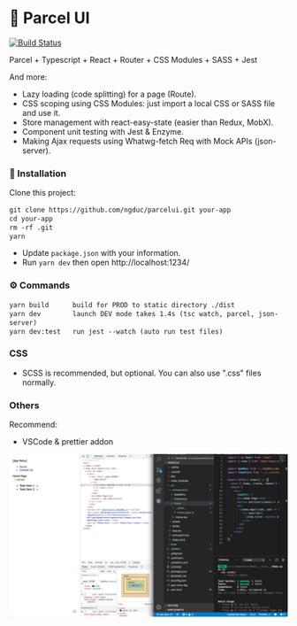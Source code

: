 # 🚀 Parcel UI

[![Build Status](https://travis-ci.org/ngduc/parcelui.svg?branch=master)](https://travis-ci.org/ngduc/parcelui)

Parcel + Typescript + React + Router + CSS Modules + SASS + Jest

And more:

- Lazy loading (code splitting) for a page (Route).
- CSS scoping using CSS Modules: just import a local CSS or SASS file and use it.
- Store management with react-easy-state (easier than Redux, MobX).
- Component unit testing with Jest & Enzyme.
- Making Ajax requests using Whatwg-fetch Req with Mock APIs (json-server).

### 🔧 Installation

Clone this project:

```
git clone https://github.com/ngduc/parcelui.git your-app
cd your-app
rm -rf .git
yarn
```

- Update `package.json` with your information.
- Run `yarn dev` then open http://localhost:1234/

### ⚙️ Commands

```
yarn build      build for PROD to static directory ./dist
yarn dev        launch DEV mode takes 1.4s (tsc watch, parcel, json-server)
yarn dev:test   run jest --watch (auto run test files)
```

### CSS

- SCSS is recommended, but optional. You can also use ".css" files normally.

### Others

Recommend:

- VSCode & prettier addon

<img src="tools/dev.jpg">

